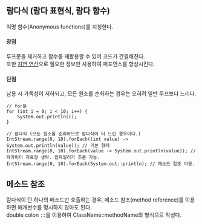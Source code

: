 ## 람다식 (람다 표현식, 람다 함수)
익명 함수(Anonymous functions)를 지칭한다.
#### 장점
루프문을 제거하고 함수를 재활용할 수 있어 코드가 간결해진다.  
또한 [지연 연산][1]으로 필요한 정보만 사용하여 퍼포먼스를 향상시킨다.
#### 단점
남용 시 가독성이 저하되고, 모든 원소를 순회하는 경우는 오히려 일반 루프보다 느리다.
```
// for문
for (int i = 0; i < 10; i++) {
    System.out.println(i);
}

// 람다식 (모든 원소를 순회하므로 람다식이 더 느린 경우이다.)
IntStream.range(0, 10).forEach((int value) -> System.out.println(value)); // 기본 형태
IntStream.range(0, 10).forEach(value -> System.out.println(value)); // 파라미터 자료형 생략. 컴파일러가 추론 가능.
IntStream.range(0, 10).forEach(System.out::println); // 메소드 참조 이용.
```
## 메소드 참조
람다식이 단 하나의 메소드만 호출하는 경우, 메소드 참조(method reference)를 이용하면 매개변수를 명시하지 않아도 된다.  
double colon `::`을 이용하여 ClassName::methodName의 형식으로 작성다.

[1]: https://github.com/ipari3/java/blob/main/%EB%AC%B8%EB%B2%95/%EC%9E%90%EB%B0%94%20%EB%B2%84%EC%A0%84%20%EC%84%A4%EB%AA%85/Stream.md#%EA%B2%8C%EC%9C%BC%EB%A5%B8-%EB%B0%9C%EB%8F%99-lazy-invocation

